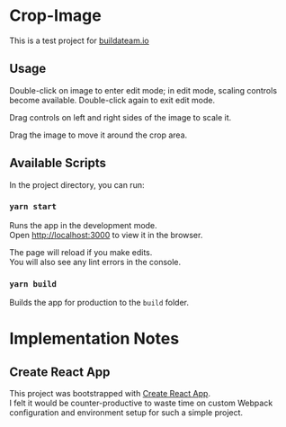 # Crop-Image

This is a test project for [buildateam.io](https://www.buildateam.io)

## Usage

Double-click on image to enter edit mode; in edit mode, scaling controls become available.
Double-click again to exit edit mode.

Drag controls on left and right sides of the image to scale it.

Drag the image to move it around the crop area.

## Available Scripts

In the project directory, you can run:

### `yarn start`

Runs the app in the development mode.\
Open [http://localhost:3000](http://localhost:3000) to view it in the browser.

The page will reload if you make edits.\
You will also see any lint errors in the console.

### `yarn build`

Builds the app for production to the `build` folder.

# Implementation Notes

## Create React App

This project was bootstrapped with [Create React App](https://github.com/facebook/create-react-app). \
I felt it would be counter-productive to waste time on custom Webpack configuration
and environment setup for such a simple project.
